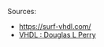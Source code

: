 Sources: 
- https://surf-vhdl.com/
- <a href="https://drive.google.com/drive/folders/1ufWGMjuAGmpxp6YHZQkmxqVK-uE1KAeZ">VHDL : Douglas L Perry</a>
